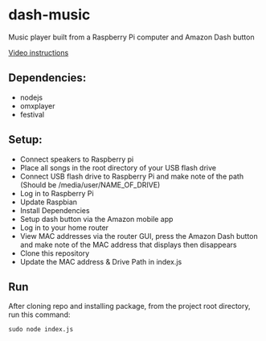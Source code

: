 # dash-music
Music player built from a Raspberry Pi computer and Amazon Dash button

[Video instructions](https://youtu.be/CQ_QoXGEc54)

## Dependencies: 
- nodejs
- omxplayer
- festival

## Setup:
- Connect speakers to Raspberry pi
- Place all songs in the root directory of your USB flash drive
- Connect USB flash drive to Raspberry Pi and make note of the path (Should be /media/user/NAME_OF_DRIVE)
- Log in to Raspberry Pi
- Update Raspbian
- Install Dependencies
- Setup dash button via the Amazon mobile app
- Log in to your home router
- View MAC addresses via the router GUI, press the Amazon Dash button and make note of the MAC address that displays then disappears
- Clone this repository
- Update the MAC address & Drive Path in index.js
## Run
After cloning repo and installing package, from the project root directory, run this command: 
```
sudo node index.js
```
